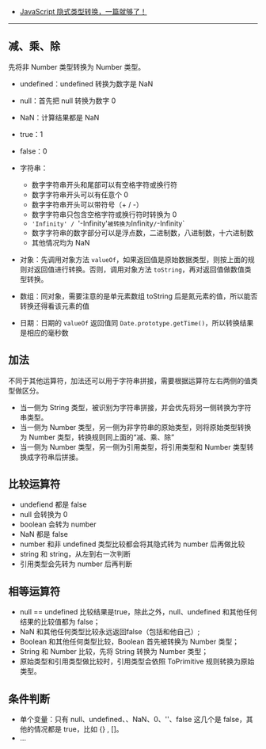 
- [JavaScript 隐式类型转换，一篇就够了！](https://chinese.freecodecamp.org/news/javascript-implicit-type-conversion/)

---

## 减、乘、除

先将非 Number 类型转换为 Number 类型。

- undefined：undefined 转换为数字是 NaN
- null：首先把 null 转换为数字 0
- NaN：计算结果都是 NaN
- true：1
- false：0
- 字符串：

    - 数字字符串开头和尾部可以有空格字符或换行符
    - 数字字符串开头可以有任意个 0
    - 数字字符串开头可以带符号（+ / -）
    - 数字字符串只包含空格字符或换行符时转换为 0
    - `'Infinity' / `'-Infinity'` 被转换为 `Infinity` / `-Infinity`
    - 数字字符串的数字部分可以是浮点数，二进制数，八进制数，十六进制数
    - 其他情况均为 NaN

- 对象：先调用对象方法 `valueOf`，如果返回值是原始数据类型，则按上面的规则对返回值进行转换。否则，调用对象方法 `toString`，再对返回值做数值类型转换。
- 数组：同对象，需要注意的是单元素数组 toString 后是氮元素的值，所以能否转换还得看该元素的值
- 日期：日期的 `valueOf` 返回值同 `Date.prototype.getTime()`，所以转换结果是相应的毫秒数

## 加法

不同于其他运算符，加法还可以用于字符串拼接，需要根据运算符左右两侧的值类型做区分。

- 当一侧为 String 类型，被识别为字符串拼接，并会优先将另一侧转换为字符串类型。
- 当一侧为 Number 类型，另一侧为非字符串的原始类型，则将原始类型转换为 Number 类型，转换规则同上面的“减、乘、除”
- 当一侧为 Number 类型，另一侧为引用类型，将引用类型和 Number 类型转换成字符串后拼接。

## 比较运算符

- undefiend 都是 false
- null 会转换为 0
- boolean 会转为 number
- NaN 都是 false
- number 和非 undefined 类型比较都会将其隐式转为 number 后再做比较
- string 和 string，从左到右一次判断
- 引用类型会先转为 number 后再判断

## 相等运算符

- null == undefined 比较结果是true，除此之外，null、undefined 和其他任何结果的比较值都为 false；
- NaN 和其他任何类型比较永远返回false（包括和他自己）;
- Boolean 和其他任何类型比较，Boolean 首先被转换为 Number 类型；
- String 和 Number 比较，先将 String 转换为 Number 类型；
- 原始类型和引用类型做比较时，引用类型会依照 ToPrimitive 规则转换为原始类型。

## 条件判断

- 单个变量：只有 null、undefined、、NaN、0、''、false 这几个是 false，其他的情况都是 true，比如 {} , []。
- ...

